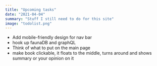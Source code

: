 ```yaml
---
title: "Upcoming tasks"
date: "2021-04-04"
summary: "Stuff I still need to do for this site"
image: "todolist.png"
---
```


- Add mobile-friendly design for nav bar
- hook up faunaDB and graphQL
- Think of what to put on the main page
- make book clickable, it floats to the middle, turns around and shows summary or your opinion on it
